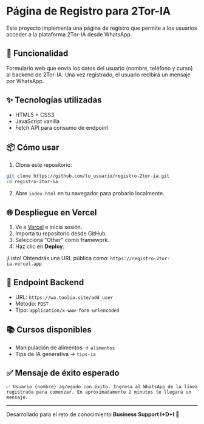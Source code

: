 
# Página de Registro para 2Tor-IA

Este proyecto implementa una página de registro que permite a los usuarios acceder a la plataforma 2Tor-IA desde WhatsApp.

## 🚀 Funcionalidad
Formulario web que envía los datos del usuario (nombre, teléfono y curso) al backend de 2Tor-IA. Una vez registrado, el usuario recibirá un mensaje por WhatsApp.

## ✨ Tecnologías utilizadas
- HTML5 + CSS3
- JavaScript vanilla
- Fetch API para consumo de endpoint

## 📦 Cómo usar

1. Clona este repositorio:
```bash
git clone https://github.com/tu_usuario/registro-2tor-ia.git
cd registro-2tor-ia
```

2. Abre `index.html` en tu navegador para probarlo localmente.

## 🌐 Despliegue en Vercel

1. Ve a [Vercel](https://vercel.com) e inicia sesión.
2. Importa tu repositorio desde GitHub.
3. Selecciona "Other" como framework.
4. Haz clic en **Deploy**.

¡Listo! Obtendrás una URL pública como:
`https://registro-2tor-ia.vercel.app`

## 📩 Endpoint Backend
- URL: `https://wa.toolia.site/add_user`
- Método: `POST`
- Tipo: `application/x-www-form-urlencoded`

## 📚 Cursos disponibles
- Manipulación de alimentos → `alimentos`
- Tips de IA generativa → `tips-ia`

## ✅ Mensaje de éxito esperado
```
✅ Usuario {nombre} agregado con éxito. Ingresa al WhatsApp de la línea registrada para comenzar. En aproximadamente 2 minutos te llegará un mensaje.
```

---

Desarrollado para el reto de conocimiento **Business Support I+D+I** 🚀
